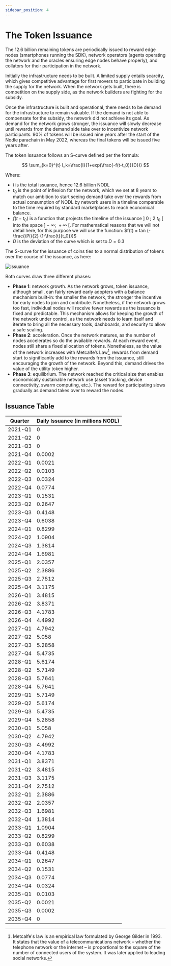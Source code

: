 ```yaml
---
sidebar_position: 4
---
```


# The Token Issuance

The 12.6 billion remaining tokens are periodically issued to reward edge nodes (smartphones running the SDK), network operators (agents operating the network and the oracles ensuring edge nodes behave properly), and collators for their participation in the network. 

Initially the infrastructure needs to be built. A limited supply entails scarcity, which gives competitive advantage for first movers to participate in building the supply for the network. When the network gets built, there is competition on the supply side, as the network builders are fighting for the subsidy.

Once the infrastructure is built and operational, there needs to be demand for the infrastructure to remain valuable. If the demand is not able to compensate for the subsidy, the network did not achieve its goal. As demand for the network grows stronger, the issuance will slowly decrease until rewards from the demand side take over to incentivize network participants. 90% of tokens will be issued nine years after the start of the Nodle parachain in May 2022, whereas the final tokens will be issued five years after.

The token Issuance follows an S-curve defined per the formula:

$$
\sum_{k=0}^{t} I_k=\frac{I}{1+exp(\frac{-f(t-t_0)}{D})}
$$

Where: 
- $I$ is the total issuance, hence 12.6 billion NODL
- $t_0$ is the point of inflexion for the network, which we set at 8 years to match our ambition to start seeing demand take over the rewards from actual consumption of NODL by network users in a timeline comparable to the time required by standard marketplaces to reach economical balance.
- $f(t-t_0)$ is a function that projects the timeline of the issuance $]\ 0\ ;\ 2 \  t_0 \ [$ into the space $]-\infty;\ +\infty\ [$. For mathematical reasons that we will not detail here, for this purpose we will use the function: $f(t) = tan (-\frac{\Pi}{2} (1-\frac{t}{t_0}))$
- $D$ is the deviation of the curve which is set to $D=0.3$

The S-curve for the issuance of coins ties to a normal distribution of tokens over the course of the issuance, as here:

![issuance](/img/docs/token/issuance.jpg)

Both curves draw three different phases:

- **Phase 1**: network growth. As the network grows, token issuance, although small, can fairly reward  early adopters with a balance mechanism built-in: the smaller the network, the stronger the incentive for early nodes to join and contribute. Nonetheless, if the network grows too fast, individual nodes will receive fewer rewards as the issuance is fixed and predictable. This mechanism allows for keeping the growth of the network under control, as the network needs to learn itself and iterate to bring all the necessary tools, dashboards, and security to allow a safe scaling.
- **Phase 2**: acceleration. Once the network matures, as the number of nodes accelerates so do the available rewards. At each reward event, nodes still share a fixed allocation of tokens. Nonetheless, as the value of the network increases with Metcalfe’s Law[^1], rewards from demand start to significantly add to the rewards from the issuance, still encouraging the growth of the network. Beyond this, demand drives the value of the utility token higher.
- **Phase 3**: equilibrium. The network reached the critical size that enables economically sustainable network use (asset tracking, device connectivity, swarm computing, etc.). The reward for participating slows gradually as demand takes over to reward the nodes.

## Issuance Table


Quarter	| Daily Issuance (in millions NODL)
------- | -------
2021-Q1	| 0
2021-Q2	| 0
2021-Q3	| 0
2021-Q4	| 0.0002
2022-Q1	| 0.0021
2022-Q2	| 0.0103
2022-Q3	| 0.0324
2022-Q4	| 0.0774
2023-Q1	| 0.1531
2023-Q2	| 0.2647
2023-Q3	| 0.4148
2023-Q4	| 0.6038
2024-Q1	| 0.8299
2024-Q2	| 1.0904
2024-Q3	| 1.3814
2024-Q4	| 1.6981
2025-Q1	| 2.0357
2025-Q2	| 2.3886
2025-Q3	| 2.7512
2025-Q4	| 3.1175
2026-Q1	| 3.4815
2026-Q2	| 3.8371
2026-Q3	| 4.1783
2026-Q4	| 4.4992
2027-Q1	| 4.7942
2027-Q2	| 5.058
2027-Q3	| 5.2858
2027-Q4	| 5.4735
2028-Q1	| 5.6174
2028-Q2	| 5.7149
2028-Q3	| 5.7641
2028-Q4	| 5.7641
2029-Q1	| 5.7149
2029-Q2	| 5.6174
2029-Q3	| 5.4735
2029-Q4	| 5.2858
2030-Q1	| 5.058
2030-Q2	| 4.7942
2030-Q3	| 4.4992
2030-Q4	| 4.1783
2031-Q1	| 3.8371
2031-Q2	| 3.4815
2031-Q3	| 3.1175
2031-Q4	| 2.7512
2032-Q1	| 2.3886
2032-Q2	| 2.0357
2032-Q3	| 1.6981
2032-Q4	| 1.3814
2033-Q1	| 1.0904
2033-Q2	| 0.8299
2033-Q3	| 0.6038
2033-Q4	| 0.4148
2034-Q1	| 0.2647
2034-Q2	| 0.1531
2034-Q3	| 0.0774
2034-Q4	| 0.0324
2035-Q1	| 0.0103
2035-Q2	| 0.0021
2035-Q3	| 0.0002
2035-Q4	| 0


[^1]: Metcalfe's law is an empirical law formulated by George Gilder in 1993. It states that the value of a telecommunications network – whether the telephone network or the internet – is proportional to the square of the number of connected users of the system. It was later applied to leading social networks.
